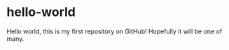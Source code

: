 # hello-world
Hello world, this is my first repository on GitHub!
Hopefully it will be one of many.
